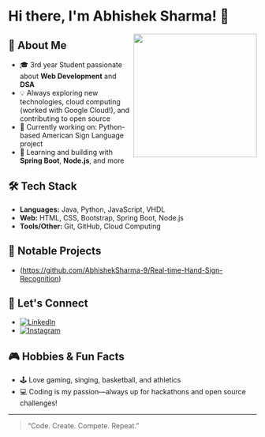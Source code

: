 # Hi there, I'm Abhishek Sharma! 👋

<img align="right" src="https://media.giphy.com/media/qgQUggAC3Pfv687qPC/giphy.gif" width="250"/>

## 🚀 About Me

- 🎓 3rd year Student passionate about **Web Development** and **DSA**
- 💡 Always exploring new technologies, cloud computing (worked with Google Cloud!), and contributing to open source
- 🔭 Currently working on: Python-based American Sign Language project
- 🌱 Learning and building with **Spring Boot**, **Node.js**, and more

## 🛠️ Tech Stack

- **Languages:** Java, Python, JavaScript, VHDL  
- **Web:** HTML, CSS, Bootstrap, Spring Boot, Node.js  
- **Tools/Other:** Git, GitHub, Cloud Computing

## 🌟 Notable Projects

- (https://github.com/AbhishekSharma-9/Real-time-Hand-Sign-Recognition)

## 🤝 Let's Connect

- [![LinkedIn](https://img.shields.io/badge/LinkedIn-0077B5?logo=linkedin&logoColor=white)](https://www.linkedin.com/in/abhishek-sharma-93b46132a/)
- [![Instagram](https://img.shields.io/badge/Instagram-E4405F?logo=instagram&logoColor=white)](https://instagram.com/karlosharma_69/)

## 🎮 Hobbies & Fun Facts

- 🕹️ Love gaming, singing, basketball, and athletics  
- 💻 Coding is my passion—always up for hackathons and open source challenges!

---

> “Code. Create. Compete. Repeat.”
